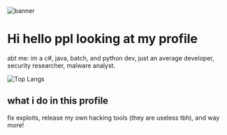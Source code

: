 
![banner](https://i.pinimg.com/originals/0f/c5/7c/0fc57c690ae25c8687562de40b673cd2.gif)
# 
# Hi hello ppl looking at my profile
abt me: im a c#, java, batch, and python dev,
just an average developer,
security researcher, malware analyst.

![Top Langs](https://github-readme-stats.vercel.app/api/top-langs/?username=vinvinnyy&langs_count=20&theme=dark&layout=compact)

## what i do in this profile
fix exploits,
release my own hacking tools (they are useless tbh),
and way more!
